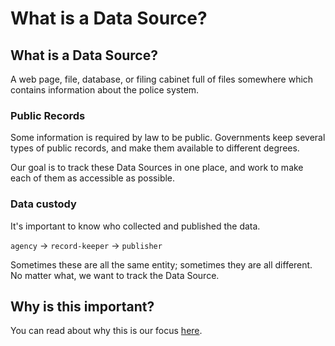 # What is a Data Source?

## What is a Data Source?

A web page, file, database, or filing cabinet full of files somewhere which contains information about the police system.

### Public Records

Some information is required by law to be public. Governments keep several types of public records, and make them available to different degrees.

Our goal is to track these Data Sources in one place, and work to make each of them as accessible as possible.

### Data custody

It's important to know who collected and published the data.&#x20;

`agency` → `record-keeper` → `publisher`

Sometimes these are all the same entity; sometimes they are all different. No matter what, we want to track the Data Source.

## Why is this important?

You can read about why this is our focus [here](../our-process.md).
